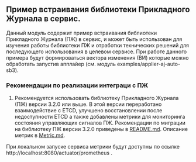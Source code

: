 ## Пример встраивания библиотеки Прикладного Журнала в сервис.

Данный модуль содержит пример встраивания библиотеки Прикладного Журнала (ПЖ) в сервис, и может быть использован для 
изучения работы библиотеки ПЖ и отработки технических решений для последующего использования в целевом сервисе. 
При работе данного примера будут формироваться вектора изменения (ВИ) которые можно обработать запустив апплайер 
(см. модуль examples/applier-aj-auto-sb3).   

### Рекомендации по реализации интеграци с ПЖ

1. Рекомендуется использовать библиотеку Прикладного Журнала (ПЖ) версии 3.2.0 или выше. В этой версии переработано 
взаимодействие с ETCD, улучшено восстановлении после недоступности ETCD а также добавлены метрики для мониторинга 
состояния управляющих сигналов ПЖ. Рекомендации по миграции на библиотеку ПЖ версии 3.2.0 приведены в 
[README.md](https://sfera.inno.local/sourcecode/projects/TSAJ_PUB/repos/tsaj-lib/code/browse/branch/develop/README.md).
Описание метрик в 
[Metric.md](https://sfera.inno.local/sourcecode/projects/TSAJ_PUB/repos/tsaj-lib/code/browse/branch/develop/Metric.md).

При локальном запуске сервиса метрики будут доступны по ссылке http://localhost:8080/actuator/prometheus .
